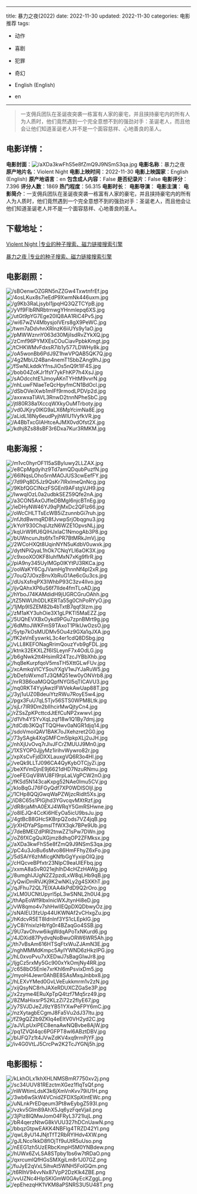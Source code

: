 
---
title: 暴力之夜(2022)
date: 2022-11-30
updated: 2022-11-30
categories: 电影推荐
tags:
- 动作
- 喜剧
- 犯罪
- 奇幻

- English (English)
- en
---


> 一支佣兵团队在圣诞夜突袭一栋富有人家的豪宅，并且挟持豪宅内的所有人为人质时，他们竟然遇到一个完全意想不到的强劲对手：圣诞老人，而且他会让他们知道圣诞老人并不是一个面容慈祥、心地善良的圣人。

## **电影详情**：

**电影封面**：<img src="https://image.tmdb.org/t/p/w200/aXDa3kwFhS5e8fZmQ9J9NSmS3qa.jpg" alt="/aXDa3kwFhS5e8fZmQ9J9NSmS3qa.jpg" title="/aXDa3kwFhS5e8fZmQ9J9NSmS3qa.jpg">
**电影名称**：暴力之夜
**原产地片名**：Violent Night
**电影上映时间**：2022-11-30
**电影上映国家**：English (English)
**原产地语言**：en
**包含成人内容**：False
**是否纪录片**：False
**电影评分**：7.396
**评分人数**：1869
**热门程度**：56.315
**电影时长**：
**电影导演**：
**电影主演**：
**电影简介**：一支佣兵团队在圣诞夜突袭一栋富有人家的豪宅，并且挟持豪宅内的所有人为人质时，他们竟然遇到一个完全意想不到的强劲对手：圣诞老人，而且他会让他们知道圣诞老人并不是一个面容慈祥、心地善良的圣人。

## **下载地址**：
[Violent Night |专业的种子搜索、磁力链接搜索引擎](https://movie.amd794.com:2083/?search=Violent%20Night&ordering=&mode=match_phrase&page_size=10&page=1)

[暴力之夜 |专业的种子搜索、磁力链接搜索引擎](https://movie.amd794.com:2083/?search=%E6%9A%B4%E5%8A%9B%E4%B9%8B%E5%A4%9C&ordering=&mode=match_phrase&page_size=10&page=1)
 

## **电影剧照**：
<img src="https://image.tmdb.org/t/p/original/sBOenwOZGRN5nZZGw4TxwtnfrEf.jpg" alt="/sBOenwOZGRN5nZZGw4TxwtnfrEf.jpg" title="/sBOenwOZGRN5nZZGw4TxwtnfrEf.jpg"><img src="https://image.tmdb.org/t/p/original/4osLKux8s7ieEdP9XwmNk446uxm.jpg" alt="/4osLKux8s7ieEdP9XwmNk446uxm.jpg" title="/4osLKux8s7ieEdP9XwmNk446uxm.jpg"><img src="https://image.tmdb.org/t/p/original/g9Kb3RaLjsybI1jpqHQ3QZTCYpB.jpg" alt="/g9Kb3RaLjsybI1jpqHQ3QZTCYpB.jpg" title="/g9Kb3RaLjsybI1jpqHQ3QZTCYpB.jpg"><img src="https://image.tmdb.org/t/p/original/yVf9FlbRNRbtrnwgYHnmlepq6XS.jpg" alt="/yVf9FlbRNRbtrnwgYHnmlepq6XS.jpg" title="/yVf9FlbRNRbtrnwgYHnmlepq6XS.jpg"><img src="https://image.tmdb.org/t/p/original/utGt9pYG7Ege20lQ8AA1RiC4Pv5.jpg" alt="/utGt9pYG7Ege20lQ8AA1RiC4Pv5.jpg" title="/utGt9pYG7Ege20lQ8AA1RiC4Pv5.jpg"><img src="https://image.tmdb.org/t/p/original/wi67wZV4MbysjolVErs8gX9PeWC.jpg" alt="/wi67wZV4MbysjolVErs8gX9PeWC.jpg" title="/wi67wZV4MbysjolVErs8gX9PeWC.jpg"><img src="https://image.tmdb.org/t/p/original/twm7aDdvhnXRInzK6iiUYs9y1aO.jpg" alt="/twm7aDdvhnXRInzK6iiUYs9y1aO.jpg" title="/twm7aDdvhnXRInzK6iiUYs9y1aO.jpg"><img src="https://image.tmdb.org/t/p/original/pMWWznnY063d30MjilsdRvZYkXQ.jpg" alt="/pMWWznnY063d30MjilsdRvZYkXQ.jpg" title="/pMWWznnY063d30MjilsdRvZYkXQ.jpg"><img src="https://image.tmdb.org/t/p/original/zCmf96PYMXEsCOuCiavPpbkKmgt.jpg" alt="/zCmf96PYMXEsCOuCiavPpbkKmgt.jpg" title="/zCmf96PYMXEsCOuCiavPpbkKmgt.jpg"><img src="https://image.tmdb.org/t/p/original/tCHKWMvFdxsR7ib1y577LDWHy8k.jpg" alt="/tCHKWMvFdxsR7ib1y577LDWHy8k.jpg" title="/tCHKWMvFdxsR7ib1y577LDWHy8k.jpg"><img src="https://image.tmdb.org/t/p/original/oA5wonBb6PdJ9Z1hwVPQAB5QK7Q.jpg" alt="/oA5wonBb6PdJ9Z1hwVPQAB5QK7Q.jpg" title="/oA5wonBb6PdJ9Z1hwVPQAB5QK7Q.jpg"><img src="https://image.tmdb.org/t/p/original/4g2MbU24Ban4nemT1SbbZAng9hJ.jpg" alt="/4g2MbU24Ban4nemT1SbbZAng9hJ.jpg" title="/4g2MbU24Ban4nemT1SbbZAng9hJ.jpg"><img src="https://image.tmdb.org/t/p/original/fSwNLkddkYfnsJiOs5nQ9t1IF4S.jpg" alt="/fSwNLkddkYfnsJiOs5nQ9t1IF4S.jpg" title="/fSwNLkddkYfnsJiOs5nQ9t1IF4S.jpg"><img src="https://image.tmdb.org/t/p/original/bob04ZoKJr1fsY7ykFhKP7h4XsJ.jpg" alt="/bob04ZoKJr1fsY7ykFhKP7h4XsJ.jpg" title="/bob04ZoKJr1fsY7ykFhKP7h4XsJ.jpg"><img src="https://image.tmdb.org/t/p/original/sAOdcchtE1JmoyAKnTYHtM9vvrN.jpg" alt="/sAOdcchtE1JmoyAKnTYHtM9vvrN.jpg" title="/sAOdcchtE1JmoyAKnTYHtM9vvrN.jpg"><img src="https://image.tmdb.org/t/p/original/nhLuwFNlaeTeQcHpyfmCN1BdOcl.jpg" alt="/nhLuwFNlaeTeQcHpyfmCN1BdOcl.jpg" title="/nhLuwFNlaeTeQcHpyfmCN1BdOcl.jpg"><img src="https://image.tmdb.org/t/p/original/dSbOVeiXwb1mIFf9rmodLPDVp2d.jpg" alt="/dSbOVeiXwb1mIFf9rmodLPDVp2d.jpg" title="/dSbOVeiXwb1mIFf9rmodLPDVp2d.jpg"><img src="https://image.tmdb.org/t/p/original/axxwxaTlAVL3RnwD2tnnNPheSbC.jpg" alt="/axxwxaTlAVL3RnwD2tnnNPheSbC.jpg" title="/axxwxaTlAVL3RnwD2tnnNPheSbC.jpg"><img src="https://image.tmdb.org/t/p/original/jtI80R38a1XccqWXkyOuMTrboty.jpg" alt="/jtI80R38a1XccqWXkyOuMTrboty.jpg" title="/jtI80R38a1XccqWXkyOuMTrboty.jpg"><img src="https://image.tmdb.org/t/p/original/vd0JKjry0IKG9aLX6MpYcimNa8E.jpg" alt="/vd0JKjry0IKG9aLX6MpYcimNa8E.jpg" title="/vd0JKjry0IKG9aLX6MpYcimNa8E.jpg"><img src="https://image.tmdb.org/t/p/original/aLidL18Ny6eudPyjhWlU1VyfkVR.jpg" alt="/aLidL18Ny6eudPyjhWlU1VyfkVR.jpg" title="/aLidL18Ny6eudPyjhWlU1VyfkVR.jpg"><img src="https://image.tmdb.org/t/p/original/A4BbTxcGIAHtceAJMX0vdOfst2X.jpg" alt="/A4BbTxcGIAHtceAJMX0vdOfst2X.jpg" title="/A4BbTxcGIAHtceAJMX0vdOfst2X.jpg"><img src="https://image.tmdb.org/t/p/original/kdhj8Zs88sBF3r6Dxa7Kur3RMKM.jpg" alt="/kdhj8Zs88sBF3r6Dxa7Kur3RMKM.jpg" title="/kdhj8Zs88sBF3r6Dxa7Kur3RMKM.jpg">

## **电影海报**：
<img src="https://image.tmdb.org/t/p/original/m1vc0hyrOF115aSByluwy2LLZAX.jpg" alt="/m1vc0hyrOF115aSByluwy2LLZAX.jpg" title="/m1vc0hyrOF115aSByluwy2LLZAX.jpg"><img src="https://image.tmdb.org/t/p/original/e8CpMgdyihz9Td7amQDqubPuzfN.jpg" alt="/e8CpMgdyihz9Td7amQDqubPuzfN.jpg" title="/e8CpMgdyihz9Td7amQDqubPuzfN.jpg"><img src="https://image.tmdb.org/t/p/original/66lNqsLOho5rnMAOJUS3cwEefFY.jpg" alt="/66lNqsLOho5rnMAOJUS3cwEefFY.jpg" title="/66lNqsLOho5rnMAOJUS3cwEefFY.jpg"><img src="https://image.tmdb.org/t/p/original/7d9Pq8D5Jz9QsKr7lRxImeQnNcg.jpg" alt="/7d9Pq8D5Jz9QsKr7lRxImeQnNcg.jpg" title="/7d9Pq8D5Jz9QsKr7lRxImeQnNcg.jpg"><img src="https://image.tmdb.org/t/p/original/9KbfQGClNxzFSGEnl9AFstgVJH9.jpg" alt="/9KbfQGClNxzFSGEnl9AFstgVJH9.jpg" title="/9KbfQGClNxzFSGEnl9AFstgVJH9.jpg"><img src="https://image.tmdb.org/t/p/original/IwwqIOzL0a2udbkSEZ59Qfe2nA.jpg" alt="/IwwqIOzL0a2udbkSEZ59Qfe2nA.jpg" title="/IwwqIOzL0a2udbkSEZ59Qfe2nA.jpg"><img src="https://image.tmdb.org/t/p/original/a3CON5AxOJfIeDBMgI6njcBTnEg.jpg" alt="/a3CON5AxOJfIeDBMgI6njcBTnEg.jpg" title="/a3CON5AxOJfIeDBMgI6njcBTnEg.jpg"><img src="https://image.tmdb.org/t/p/original/ieDHyNW46YJ9qPjMxDc2QFlz66.jpg" alt="/ieDHyNW46YJ9qPjMxDc2QFlz66.jpg" title="/ieDHyNW46YJ9qPjMxDc2QFlz66.jpg"><img src="https://image.tmdb.org/t/p/original/oWcCHLTTsEcWB5iZzunnbGi7ruh.jpg" alt="/oWcCHLTTsEcWB5iZzunnbGi7ruh.jpg" title="/oWcCHLTTsEcWB5iZzunnbGi7ruh.jpg"><img src="https://image.tmdb.org/t/p/original/nfJtdBwmqRD8fJvwpSrjObqgnu3.jpg" alt="/nfJtdBwmqRD8fJvwpSrjObqgnu3.jpg" title="/nfJtdBwmqRD8fJvwpSrjObqgnu3.jpg"><img src="https://image.tmdb.org/t/p/original/kYoY930ChqlJtzN6WZE1OpvsNLj.jpg" alt="/kYoY930ChqlJtzN6WZE1OpvsNLj.jpg" title="/kYoY930ChqlJtzN6WZE1OpvsNLj.jpg"><img src="https://image.tmdb.org/t/p/original/kqUrW9fU6QIHJxIaC1NmogAb3P8.jpg" alt="/kqUrW9fU6QIHJxIaC1NmogAb3P8.jpg" title="/kqUrW9fU6QIHJxIaC1NmogAb3P8.jpg"><img src="https://image.tmdb.org/t/p/original/bUWncunJts6fxTnPR7BtMRkJmVj.jpg" alt="/bUWncunJts6fxTnPR7BtMRkJmVj.jpg" title="/bUWncunJts6fxTnPR7BtMRkJmVj.jpg"><img src="https://image.tmdb.org/t/p/original/2WCoHXQt8UqinNYN5uKdbV0uwxk.jpg" alt="/2WCoHXQt8UqinNYN5uKdbV0uwxk.jpg" title="/2WCoHXQt8UqinNYN5uKdbV0uwxk.jpg"><img src="https://image.tmdb.org/t/p/original/dytNPiQyaL1hOk7CNqYLI6aOK3X.jpg" alt="/dytNPiQyaL1hOk7CNqYLI6aOK3X.jpg" title="/dytNPiQyaL1hOk7CNqYLI6aOK3X.jpg"><img src="https://image.tmdb.org/t/p/original/c9xooXO0KF8IuhfMxN7xKg9fIrR.jpg" alt="/c9xooXO0KF8IuhfMxN7xKg9fIrR.jpg" title="/c9xooXO0KF8IuhfMxN7xKg9fIrR.jpg"><img src="https://image.tmdb.org/t/p/original/piA9ny345UyIMGp0lKYtPJ3RKCa.jpg" alt="/piA9ny345UyIMGp0lKYtPJ3RKCa.jpg" title="/piA9ny345UyIMGp0lKYtPJ3RKCa.jpg"><img src="https://image.tmdb.org/t/p/original/ooWaKY6CgJVamHg1hnnNf4pl2xR.jpg" alt="/ooWaKY6CgJVamHg1hnnNf4pl2xR.jpg" title="/ooWaKY6CgJVamHg1hnnNf4pl2xR.jpg"><img src="https://image.tmdb.org/t/p/original/7ouQ7JOxzBnvXbRuG1Ae6cGu3cs.jpg" alt="/7ouQ7JOxzBnvXbRuG1Ae6cGu3cs.jpg" title="/7ouQ7JOxzBnvXbRuG1Ae6cGu3cs.jpg"><img src="https://image.tmdb.org/t/p/original/dUsXsfrqPX3IWhbP93C3zv4IIvo.jpg" alt="/dUsXsfrqPX3IWhbP93C3zv4IIvo.jpg" title="/dUsXsfrqPX3IWhbP93C3zv4IIvo.jpg"><img src="https://image.tmdb.org/t/p/original/ijvQAhxXP6uS6f7IIde4fmTLoAD.jpg" alt="/ijvQAhxXP6uS6f7IIde4fmTLoAD.jpg" title="/ijvQAhxXP6uS6f7IIde4fmTLoAD.jpg"><img src="https://image.tmdb.org/t/p/original/hYboJ74KAMdidH9jUGRCGruOAhh.jpg" alt="/hYboJ74KAMdidH9jUGRCGruOAhh.jpg" title="/hYboJ74KAMdidH9jUGRCGruOAhh.jpg"><img src="https://image.tmdb.org/t/p/original/tZ5NWUh0DLKERTa55g0ChPoRYyO.jpg" alt="/tZ5NWUh0DLKERTa55g0ChPoRYyO.jpg" title="/tZ5NWUh0DLKERTa55g0ChPoRYyO.jpg"><img src="https://image.tmdb.org/t/p/original/1jMp9lSZEM82b4bTxtB7qqf3Izm.jpg" alt="/1jMp9lSZEM82b4bTxtB7qqf3Izm.jpg" title="/1jMp9lSZEM82b4bTxtB7qqf3Izm.jpg"><img src="https://image.tmdb.org/t/p/original/zM1aKY3uhOie3X1gLPKTl5MaEZZ.jpg" alt="/zM1aKY3uhOie3X1gLPKTl5MaEZZ.jpg" title="/zM1aKY3uhOie3X1gLPKTl5MaEZZ.jpg"><img src="https://image.tmdb.org/t/p/original/5UQhEVXBxOykd9PGu7zpnBMrt9g.jpg" alt="/5UQhEVXBxOykd9PGu7zpnBMrt9g.jpg" title="/5UQhEVXBxOykd9PGu7zpnBMrt9g.jpg"><img src="https://image.tmdb.org/t/p/original/6dMtoJWKFmS9TAxoT1PIkUwOzsO.jpg" alt="/6dMtoJWKFmS9TAxoT1PIkUwOzsO.jpg" title="/6dMtoJWKFmS9TAxoT1PIkUwOzsO.jpg"><img src="https://image.tmdb.org/t/p/original/5ytp7kOsMUDMv5Ou4z9GXa1qJXA.jpg" alt="/5ytp7kOsMUDMv5Ou4z9GXa1qJXA.jpg" title="/5ytp7kOsMUDMv5Ou4z9GXa1qJXA.jpg"><img src="https://image.tmdb.org/t/p/original/fK2eVnEyswrkL3c4er1cdQ8DSbg.jpg" alt="/fK2eVnEyswrkL3c4er1cdQ8DSbg.jpg" title="/fK2eVnEyswrkL3c4er1cdQ8DSbg.jpg"><img src="https://image.tmdb.org/t/p/original/vLL8KEFONagRrimQouzYvb9gFDL.jpg" alt="/vLL8KEFONagRrimQouzYvb9gFDL.jpg" title="/vLL8KEFONagRrimQouzYvb9gFDL.jpg"><img src="https://image.tmdb.org/t/p/original/ktnk32EKXLZf6ISLeynF7x4OdLG.jpg" alt="/ktnk32EKXLZf6ISLeynF7x4OdLG.jpg" title="/ktnk32EKXLZf6ISLeynF7x4OdLG.jpg"><img src="https://image.tmdb.org/t/p/original/b6gNwk2tt4HsimR24TzcJYBbXhb.jpg" alt="/b6gNwk2tt4HsimR24TzcJYBbXhb.jpg" title="/b6gNwk2tt4HsimR24TzcJYBbXhb.jpg"><img src="https://image.tmdb.org/t/p/original/hqBeKurpfqoV5msTH5XttGLwFUv.jpg" alt="/hqBeKurpfqoV5msTH5XttGLwFUv.jpg" title="/hqBeKurpfqoV5msTH5XttGLwFUv.jpg"><img src="https://image.tmdb.org/t/p/original/xcAmkqVICYSouYXgV1wJYJaRuW5.jpg" alt="/xcAmkqVICYSouYXgV1wJYJaRuW5.jpg" title="/xcAmkqVICYSouYXgV1wJYJaRuW5.jpg"><img src="https://image.tmdb.org/t/p/original/bDefoWxmdTJ3QMQ51ew0yONVrb8.jpg" alt="/bDefoWxmdTJ3QMQ51ew0yONVrb8.jpg" title="/bDefoWxmdTJ3QMQ51ew0yONVrb8.jpg"><img src="https://image.tmdb.org/t/p/original/nrR3B6oaMGQQpfNYGl5qTICAVU3.jpg" alt="/nrR3B6oaMGQQpfNYGl5qTICAVU3.jpg" title="/nrR3B6oaMGQQpfNYGl5qTICAVU3.jpg"><img src="https://image.tmdb.org/t/p/original/nq0RKT4YyjAwzIFWVekAwUap88T.jpg" alt="/nq0RKT4YyjAwzIFWVekAwUap88T.jpg" title="/nq0RKT4YyjAwzIFWVekAwUap88T.jpg"><img src="https://image.tmdb.org/t/p/original/3yj1uUZ0BdeuiYtzRWu7RoyE5w4.jpg" alt="/3yj1uUZ0BdeuiYtzRWu7RoyE5w4.jpg" title="/3yj1uUZ0BdeuiYtzRWu7RoyE5w4.jpg"><img src="https://image.tmdb.org/t/p/original/pgx3FuU7qL5Tjv56STS0WPM8Ltk.jpg" alt="/pgx3FuU7qL5Tjv56STS0WPM8Ltk.jpg" title="/pgx3FuU7qL5Tjv56STS0WPM8Ltk.jpg"><img src="https://image.tmdb.org/t/p/original/sjLr7IR9Dm2bIIhcirMwQjtyCn4.jpg" alt="/sjLr7IR9Dm2bIIhcirMwQjtyCn4.jpg" title="/sjLr7IR9Dm2bIIhcirMwQjtyCn4.jpg"><img src="https://image.tmdb.org/t/p/original/rZSsZpKPcttcdJtEfCuNP2xwwvl.jpg" alt="/rZSsZpKPcttcdJtEfCuNP2xwwvl.jpg" title="/rZSsZpKPcttcdJtEfCuNP2xwwvl.jpg"><img src="https://image.tmdb.org/t/p/original/d1Vh4YSYvXqLzqf18w1Q1By7dmj.jpg" alt="/d1Vh4YSYvXqLzqf18w1Q1By7dmj.jpg" title="/d1Vh4YSYvXqLzqf18w1Q1By7dmj.jpg"><img src="https://image.tmdb.org/t/p/original/tdCdb3KQqTTQQHwv0aNGR1djq14.jpg" alt="/tdCdb3KQqTTQQHwv0aNGR1djq14.jpg" title="/tdCdb3KQqTTQQHwv0aNGR1djq14.jpg"><img src="https://image.tmdb.org/t/p/original/sdoVmoiQAV1BAK7oJXehzret2G0.jpg" alt="/sdoVmoiQAV1BAK7oJXehzret2G0.jpg" title="/sdoVmoiQAV1BAK7oJXehzret2G0.jpg"><img src="https://image.tmdb.org/t/p/original/73ySAgk4XqGMFCm5lpkpXLj2uJH.jpg" alt="/73ySAgk4XqGMFCm5lpkpXLj2uJH.jpg" title="/73ySAgk4XqGMFCm5lpkpXLj2uJH.jpg"><img src="https://image.tmdb.org/t/p/original/nhXjUvOvq7rJlvJFCrZMUUJ9Mn0.jpg" alt="/nhXjUvOvq7rJlvJFCrZMUUJ9Mn0.jpg" title="/nhXjUvOvq7rJlvJFCrZMUUJ9Mn0.jpg"><img src="https://image.tmdb.org/t/p/original/1XSYOP0JjjyMz1irihvWywro82r.jpg" alt="/1XSYOP0JjjyMz1irihvWywro82r.jpg" title="/1XSYOP0JjjyMz1irihvWywro82r.jpg"><img src="https://image.tmdb.org/t/p/original/xpXsCvFjdDXXLauxgVQ6R3o4HI.jpg" alt="/xpXsCvFjdDXXLauxgVQ6R3o4HI.jpg" title="/xpXsCvFjdDXXLauxgVQ6R3o4HI.jpg"><img src="https://image.tmdb.org/t/p/original/veQk9LLTJ096CA4QyKybOTCjyZi.jpg" alt="/veQk9LLTJ096CA4QyKybOTCjyZi.jpg" title="/veQk9LLTJ096CA4QyKybOTCjyZi.jpg"><img src="https://image.tmdb.org/t/p/original/beXfVmDjnE9j6621dHD7NzuRNmu.jpg" alt="/beXfVmDjnE9j6621dHD7NzuRNmu.jpg" title="/beXfVmDjnE9j6621dHD7NzuRNmu.jpg"><img src="https://image.tmdb.org/t/p/original/oeFEGqV8WU8FI9rpLaLVgPCW2nO.jpg" alt="/oeFEGqV8WU8FI9rpLaLVgPCW2nO.jpg" title="/oeFEGqV8WU8FI9rpLaLVgPCW2nO.jpg"><img src="https://image.tmdb.org/t/p/original/fKSd5N143caKxpg52NAe0Imu5CV.jpg" alt="/fKSd5N143caKxpg52NAe0Imu5CV.jpg" title="/fKSd5N143caKxpg52NAe0Imu5CV.jpg"><img src="https://image.tmdb.org/t/p/original/kIoBqGJ76FGyQdf7XP0WDlSOljl.jpg" alt="/kIoBqGJ76FGyQdf7XP0WDlSOljl.jpg" title="/kIoBqGJ76FGyQdf7XP0WDlSOljl.jpg"><img src="https://image.tmdb.org/t/p/original/1CHp8QQjGwqWaPZWjzcRidlt5Xs.jpg" alt="/1CHp8QQjGwqWaPZWjzcRidlt5Xs.jpg" title="/1CHp8QQjGwqWaPZWjzcRidlt5Xs.jpg"><img src="https://image.tmdb.org/t/p/original/iD8C65s1PIGjhd3YGvcqvMXtRzf.jpg" alt="/iD8C65s1PIGjhd3YGvcqvMXtRzf.jpg" title="/iD8C65s1PIGjhd3YGvcqvMXtRzf.jpg"><img src="https://image.tmdb.org/t/p/original/dR8rjaMhA0EXJ4WRqY5GmRSHwne.jpg" alt="/dR8rjaMhA0EXJ4WRqY5GmRSHwne.jpg" title="/dR8rjaMhA0EXJ4WRqY5GmRSHwne.jpg"><img src="https://image.tmdb.org/t/p/original/o8lEJQr4CcKi6HEyOa5icU9bsJu.jpg" alt="/o8lEJQr4CcKi6HEyOa5icU9bsJu.jpg" title="/o8lEJQr4CcKi6HEyOa5icU9bsJu.jpg"><img src="https://image.tmdb.org/t/p/original/4gtBcB8GHcSKBrpQZods7VZ4jqB.jpg" alt="/4gtBcB8GHcSKBrpQZods7VZ4jqB.jpg" title="/4gtBcB8GHcSKBrpQZods7VZ4jqB.jpg"><img src="https://image.tmdb.org/t/p/original/jrXHDYaPSpmslTfWX3qk7BPe9Ub.jpg" alt="/jrXHDYaPSpmslTfWX3qk7BPe9Ub.jpg" title="/jrXHDYaPSpmslTfWX3qk7BPe9Ub.jpg"><img src="https://image.tmdb.org/t/p/original/7deBMElZdPlRl2tnwZZ1sPw7DWn.jpg" alt="/7deBMElZdPlRl2tnwZZ1sPw7DWn.jpg" title="/7deBMElZdPlRl2tnwZZ1sPw7DWn.jpg"><img src="https://image.tmdb.org/t/p/original/oZ6fXCgQuXGjmz8dhqOP2ZFMksx.jpg" alt="/oZ6fXCgQuXGjmz8dhqOP2ZFMksx.jpg" title="/oZ6fXCgQuXGjmz8dhqOP2ZFMksx.jpg"><img src="https://image.tmdb.org/t/p/original/aXDa3kwFhS5e8fZmQ9J9NSmS3qa.jpg" alt="/aXDa3kwFhS5e8fZmQ9J9NSmS3qa.jpg" title="/aXDa3kwFhS5e8fZmQ9J9NSmS3qa.jpg"><img src="https://image.tmdb.org/t/p/original/pC4u3JoBu6sMvo86HmFFhyZ6xFo.jpg" alt="/pC4u3JoBu6sMvo86HmFFhyZ6xFo.jpg" title="/pC4u3JoBu6sMvo86HmFFhyZ6xFo.jpg"><img src="https://image.tmdb.org/t/p/original/5dSAiY6zhMIcgKNfbGgYyxipOIQ.jpg" alt="/5dSAiY6zhMIcgKNfbGgYyxipOIQ.jpg" title="/5dSAiY6zhMIcgKNfbGgYyxipOIQ.jpg"><img src="https://image.tmdb.org/t/p/original/cHQcveBPfxtr23NlpC9eaUlEFbq.jpg" alt="/cHQcveBPfxtr23NlpC9eaUlEFbq.jpg" title="/cHQcveBPfxtr23NlpC9eaUlEFbq.jpg"><img src="https://image.tmdb.org/t/p/original/xxmA8aSvR021ejhIhD4cHZzHAWg.jpg" alt="/xxmA8aSvR021ejhIhD4cHZzHAWg.jpg" title="/xxmA8aSvR021ejhIhD4cHZzHAWg.jpg"><img src="https://image.tmdb.org/t/p/original/8umghlJUgN2Z2pzdLxW8qLHb9qB.jpg" alt="/8umghlJUgN2Z2pzdLxW8qLHb9qB.jpg" title="/8umghlJUgN2Z2pzdLxW8qLHb9qB.jpg"><img src="https://image.tmdb.org/t/p/original/yQwiDmRVJKj9K2wNKLy2g4SXKhT.jpg" alt="/yQwiDmRVJKj9K2wNKLy2g4SXKhT.jpg" title="/yQwiDmRVJKj9K2wNKLy2g4SXKhT.jpg"><img src="https://image.tmdb.org/t/p/original/qJFhu72QL7ElXAA4kPdD9Q2rOro.jpg" alt="/qJFhu72QL7ElXAA4kPdD9Q2rOro.jpg" title="/qJFhu72QL7ElXAA4kPdD9Q2rOro.jpg"><img src="https://image.tmdb.org/t/p/original/xLM0UCNtUpyrI5pL3wSNNL2h0U4.jpg" alt="/xLM0UCNtUpyrI5pL3wSNNL2h0U4.jpg" title="/xLM0UCNtUpyrI5pL3wSNNL2h0U4.jpg"><img src="https://image.tmdb.org/t/p/original/thApEoWf9IbxlnicWXJtynHi8eD.jpg" alt="/thApEoWf9IbxlnicWXJtynHi8eD.jpg" title="/thApEoWf9IbxlnicWXJtynHi8eD.jpg"><img src="https://image.tmdb.org/t/p/original/vW8qmo4v7shHwIIEQpDXQDbwyOz.jpg" alt="/vW8qmo4v7shHwIIEQpDXQDbwyOz.jpg" title="/vW8qmo4v7shHwIIEQpDXQDbwyOz.jpg"><img src="https://image.tmdb.org/t/p/original/sNAIEU3fzUp44UKWNAf2vCHxgZu.jpg" alt="/sNAIEU3fzUp44UKWNAf2vCHxgZu.jpg" title="/sNAIEU3fzUp44UKWNAf2vCHxgZu.jpg"><img src="https://image.tmdb.org/t/p/original/hKdcvR5ET8IdnInf3YS1cLEpkIG.jpg" alt="/hKdcvR5ET8IdnInf3YS1cLEpkIG.jpg" title="/hKdcvR5ET8IdnInf3YS1cLEpkIG.jpg"><img src="https://image.tmdb.org/t/p/original/yC8iYnixIzHbYg0r4BZaqGo4SSB.jpg" alt="/yC8iYnixIzHbYg0r4BZaqGo4SSB.jpg" title="/yC8iYnixIzHbYg0r4BZaqGo4SSB.jpg"><img src="https://image.tmdb.org/t/p/original/9U7avOhvw6ikgWdqAPoTxNKurd6.jpg" alt="/9U7avOhvw6ikgWdqAPoTxNKurd6.jpg" title="/9U7avOhvw6ikgWdqAPoTxNKurd6.jpg"><img src="https://image.tmdb.org/t/p/original/4JDXid87PydvqNoBwuORW6WR5Ah.jpg" alt="/4JDXid87PydvqNoBwuORW6WR5Ah.jpg" title="/4JDXid87PydvqNoBwuORW6WR5Ah.jpg"><img src="https://image.tmdb.org/t/p/original/th7vBsAm616HTSqFtxWuZJAmN3E.jpg" alt="/th7vBsAm616HTSqFtxWuZJAmN3E.jpg" title="/th7vBsAm616HTSqFtxWuZJAmN3E.jpg"><img src="https://image.tmdb.org/t/p/original/nghMMMdKmpc5AyIYWND6zHkzIPG.jpg" alt="/nghMMMdKmpc5AyIYWND6zHkzIPG.jpg" title="/nghMMMdKmpc5AyIYWND6zHkzIPG.jpg"><img src="https://image.tmdb.org/t/p/original/hL0xvoPvu7xXEDwJ7sBagGIwJr8.jpg" alt="/hL0xvoPvu7xXEDwJ7sBagGIwJr8.jpg" title="/hL0xvoPvu7xXEDwJ7sBagGIwJr8.jpg"><img src="https://image.tmdb.org/t/p/original/ljgCz5rxMy5Gc900xYkOmjNy4RR.jpg" alt="/ljgCz5rxMy5Gc900xYkOmjNy4RR.jpg" title="/ljgCz5rxMy5Gc900xYkOmjNy4RR.jpg"><img src="https://image.tmdb.org/t/p/original/c658bO5Enle7xrKhl6mPsvixDm5.jpg" alt="/c658bO5Enle7xrKhl6mPsvixDm5.jpg" title="/c658bO5Enle7xrKhl6mPsvixDm5.jpg"><img src="https://image.tmdb.org/t/p/original/myoH4Jewr0AhBE8SAsMxqJnbbx8.jpg" alt="/myoH4Jewr0AhBE8SAsMxqJnbbx8.jpg" title="/myoH4Jewr0AhBE8SAsMxqJnbbx8.jpg"><img src="https://image.tmdb.org/t/p/original/hLEXvYMed0GvLVeEukkmrm1v2zN.jpg" alt="/hLEXvYMed0GvLVeEukkmrm1v2zN.jpg" title="/hLEXvYMed0GvLVeEukkmrm1v2zN.jpg"><img src="https://image.tmdb.org/t/p/original/xijQsyNC8rhJAXeRDUXCZGaSe3P.jpg" alt="/xijQsyNC8rhJAXeRDUXCZGaSe3P.jpg" title="/xijQsyNC8rhJAXeRDUXCZGaSe3P.jpg"><img src="https://image.tmdb.org/t/p/original/x2zyme4ERuXpTpQ4tzf7Mq5rz49.jpg" alt="/x2zyme4ERuXpTpQ4tzf7Mq5rz49.jpg" title="/x2zyme4ERuXpTpQ4tzf7Mq5rz49.jpg"><img src="https://image.tmdb.org/t/p/original/8ZMaHixsrP52KLzZi72z2fIyE67.jpg" alt="/8ZMaHixsrP52KLzZi72z2fIyE67.jpg" title="/8ZMaHixsrP52KLzZi72z2fIyE67.jpg"><img src="https://image.tmdb.org/t/p/original/y7SVJDJeZJ9zYB51YXwPeFPY6mC.jpg" alt="/y7SVJDJeZJ9zYB51YXwPeFPY6mC.jpg" title="/y7SVJDJeZJ9zYB51YXwPeFPY6mC.jpg"><img src="https://image.tmdb.org/t/p/original/nzXytagbECgmJ8Fa5Vu2dJ37ltu.jpg" alt="/nzXytagbECgmJ8Fa5Vu2dJ37ltu.jpg" title="/nzXytagbECgmJ8Fa5Vu2dJ37ltu.jpg"><img src="https://image.tmdb.org/t/p/original/fZ9gQZ2b9ZKIq4eEItV0VH2yd2C.jpg" alt="/fZ9gQZ2b9ZKIq4eEItV0VH2yd2C.jpg" title="/fZ9gQZ2b9ZKIq4eEItV0VH2yd2C.jpg"><img src="https://image.tmdb.org/t/p/original/aJVLpUxiPEC8enaAwNQBvbe8AjW.jpg" alt="/aJVLpUxiPEC8enaAwNQBvbe8AjW.jpg" title="/aJVLpUxiPEC8enaAwNQBvbe8AjW.jpg"><img src="https://image.tmdb.org/t/p/original/pq1ZVQI4qc6PGFPT8wl6ABztDBV.jpg" alt="/pq1ZVQI4qc6PGFPT8wl6ABztDBV.jpg" title="/pq1ZVQI4qc6PGFPT8wl6ABztDBV.jpg"><img src="https://image.tmdb.org/t/p/original/blJFQ7z1t4JVwZdKV4xq9rmPjYF.jpg" alt="/blJFQ7z1t4JVwZdKV4xq9rmPjYF.jpg" title="/blJFQ7z1t4JVwZdKV4xq9rmPjYF.jpg"><img src="https://image.tmdb.org/t/p/original/iv4G0VtLJ5CrcPw2K2TcJYGNj5h.jpg" alt="/iv4G0VtLJ5CrcPw2K2TcJYGNj5h.jpg" title="/iv4G0VtLJ5CrcPw2K2TcJYGNj5h.jpg">

## **电影图标**：
<img src="https://image.tmdb.org/t/p/original/kLkhOLx1khXHLNMSBmR7750xv2j.png" alt="/kLkhOLx1khXHLNMSBmR7750xv2j.png" title="/kLkhOLx1khXHLNMSBmR7750xv2j.png"><img src="https://image.tmdb.org/t/p/original/sc34UUV81REzctmXGez1fIqTsQf.png" alt="/sc34UUV81REzctmXGez1fIqTsQf.png" title="/sc34UUV81REzctmXGez1fIqTsQf.png"><img src="https://image.tmdb.org/t/p/original/nWWtimLdsK3k6jXmVnKvv79iU1H.png" alt="/nWWtimLdsK3k6jXmVnKvv79iU1H.png" title="/nWWtimLdsK3k6jXmVnKvv79iU1H.png"><img src="https://image.tmdb.org/t/p/original/3wb6wSkW4VCnidZFDXSpXlntEWc.png" alt="/3wb6wSkW4VCnidZFDXSpXlntEWc.png" title="/3wb6wSkW4VCnidZFDXSpXlntEWc.png"><img src="https://image.tmdb.org/t/p/original/uNLnkPrEDqeum3Pt8wEybgZ593I.png" alt="/uNLnkPrEDqeum3Pt8wEybgZ593I.png" title="/uNLnkPrEDqeum3Pt8wEybgZ593I.png"><img src="https://image.tmdb.org/t/p/original/vzkv5Glm89AhX5Jq6yzFqeVjail.png" alt="/vzkv5Glm89AhX5Jq6yzFqeVjail.png" title="/vzkv5Glm89AhX5Jq6yzFqeVjail.png"><img src="https://image.tmdb.org/t/p/original/3jPiz8lQMwJom04FRyL3721lujL.png" alt="/3jPiz8lQMwJom04FRyL3721lujL.png" title="/3jPiz8lQMwJom04FRyL3721lujL.png"><img src="https://image.tmdb.org/t/p/original/bR4qerzNtwG8kVUU327hDCnUawN.png" alt="/bR4qerzNtwG8kVUU327hDCnUawN.png" title="/bR4qerzNtwG8kVUU327hDCnUawN.png"><img src="https://image.tmdb.org/t/p/original/bbqzGtpwEAKK4NBFlg4TRZD42YI.png" alt="/bbqzGtpwEAKK4NBFlg4TRZD42YI.png" title="/bbqzGtpwEAKK4NBFlg4TRZD42YI.png"><img src="https://image.tmdb.org/t/p/original/qwL8yU14JNjtTfT2RbRYlHdv4XW.png" alt="/qwL8yU14JNjtTfT2RbRYlHdv4XW.png" title="/qwL8yU14JNjtTfT2RbRYlHdv4XW.png"><img src="https://image.tmdb.org/t/p/original/gJLNco1kkD8flOjTf9uUtR5uUso.png" alt="/gJLNco1kkD8flOjTf9uUtR5uUso.png" title="/gJLNco1kkD8flOjTf9uUtR5uUso.png"><img src="https://image.tmdb.org/t/p/original/nEEG1zh5UzERbcKmpH5M0YNBdew.png" alt="/nEEG1zh5UzERbcKmpH5M0YNBdew.png" title="/nEEG1zh5UzERbcKmpH5M0YNBdew.png"><img src="https://image.tmdb.org/t/p/original/hUWx6ZvLSA8STpby1bs6w7tRDaO.png" alt="/hUWx6ZvLSA8STpby1bs6w7tRDaO.png" title="/hUWx6ZvLSA8STpby1bs6w7tRDaO.png"><img src="https://image.tmdb.org/t/p/original/qxrcumlQfHGsSMXgiLm8r1J07GZ.png" alt="/qxrcumlQfHGsSMXgiLm8r1J07GZ.png" title="/qxrcumlQfHGsSMXgiLm8r1J07GZ.png"><img src="https://image.tmdb.org/t/p/original/fuJyE2qVxL5ihvAt5WNH5FolGQm.png" alt="/fuJyE2qVxL5ihvAt5WNH5FolGQm.png" title="/fuJyE2qVxL5ihvAt5WNH5FolGQm.png"><img src="https://image.tmdb.org/t/p/original/t6RlhV94vvNx87VpP2DzKlk4ZBE.png" alt="/t6RlhV94vvNx87VpP2DzKlk4ZBE.png" title="/t6RlhV94vvNx87VpP2DzKlk4ZBE.png"><img src="https://image.tmdb.org/t/p/original/vvUZNc4HIpSKlGmW0GAyEcKZggL.png" alt="/vvUZNc4HIpSKlGmW0GAyEcKZggL.png" title="/vvUZNc4HIpSKlGmW0GAyEcKZggL.png"><img src="https://image.tmdb.org/t/p/original/epEhezqHK1VKM8aPSNRS3U5U48T.png" alt="/epEhezqHK1VKM8aPSNRS3U5U48T.png" title="/epEhezqHK1VKM8aPSNRS3U5U48T.png">
